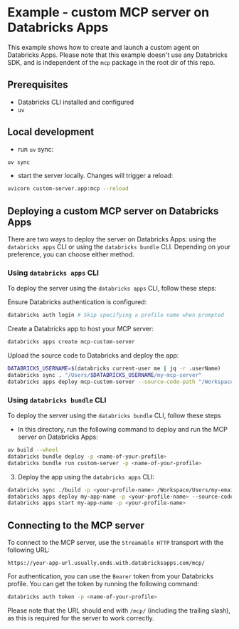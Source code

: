 # Example - custom MCP server on Databricks Apps

This example shows how to create and launch a custom agent on Databricks Apps.
Please note that this example doesn't use any Databricks SDK, and is independent of the `mcp` package in the root dir of this repo.

## Prerequisites

- Databricks CLI installed and configured
- `uv`

## Local development

- run `uv` sync:

```bash
uv sync
```

- start the server locally. Changes will trigger a reload:

```bash
uvicorn custom-server.app:mcp --reload
```

## Deploying a custom MCP server on Databricks Apps

There are two ways to deploy the server on Databricks Apps: using the `databricks apps` CLI or using the `databricks bundle` CLI. Depending on your preference, you can choose either method.

### Using `databricks apps` CLI

To deploy the server using the `databricks apps` CLI, follow these steps:

Ensure Databricks authentication is configured:
```bash
databricks auth login # Skip specifying a profile name when prompted
```

Create a Databricks app to host your MCP server:
```bash
databricks apps create mcp-custom-server
```

Upload the source code to Databricks and deploy the app:

```bash
DATABRICKS_USERNAME=$(databricks current-user me | jq -r .userName)
databricks sync . "/Users/$DATABRICKS_USERNAME/my-mcp-server"
databricks apps deploy mcp-custom-server --source-code-path "/Workspace/Users/$DATABRICKS_USERNAME/my-mcp-server"
```

### Using `databricks bundle` CLI

To deploy the server using the `databricks bundle` CLI, follow these steps

- In this directory, run the following command to deploy and run the MCP server on Databricks Apps:

```bash
uv build --wheel
databricks bundle deploy -p <name-of-your-profile>
databricks bundle run custom-server -p <name-of-your-profile>
```


3. Deploy the app using the `databricks apps` CLI:
```bash
databricks sync ./build -p <your-profile-name> /Workspace/Users/my-email@org.com/my-app
databricks apps deploy my-app-name -p <your-profile-name> --source-code-path /Workspace/Users/my-email@org.com/my-app
databricks apps start my-app-name -p <your-profile-name>
```

## Connecting to the MCP server

[//]: # (TODO: once official Databricks docs for using MCP servers in agents are live, replace this with a link)
[//]: # (to that section)

To connect to the MCP server, use the `Streamable HTTP` transport with the following URL:

```
https://your-app-url.usually.ends.with.databricksapps.com/mcp/
```

For authentication, you can use the `Bearer` token from your Databricks profile.
You can get the token by running the following command:

```bash
databricks auth token -p <name-of-your-profile>
```

Please note that the URL should end with `/mcp/` (including the trailing slash), as this is required for the server to work correctly.
